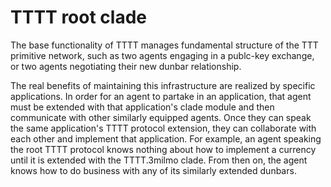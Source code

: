 # TTTT root clade

The base functionality of TTTT manages fundamental structure of the TTT primitive network, such as two agents engaging in a publc-key exchange, or two agents negotiating their new dunbar relationship.

The real benefits of maintaining this infrastructure are realized by specific applications. In order for an agent to partake in an application, that agent must be extended with that application's clade module and then communicate with other similarly equipped agents. Once they can speak the same application's TTTT protocol extension, they can collaborate with each other and implement that application. For example, an agent speaking the root TTTT protocol knows nothing about how to implement a currency until it is extended with the TTTT.3milmo clade. From then on, the agent knows how to do business with any of its similarly extended dunbars.